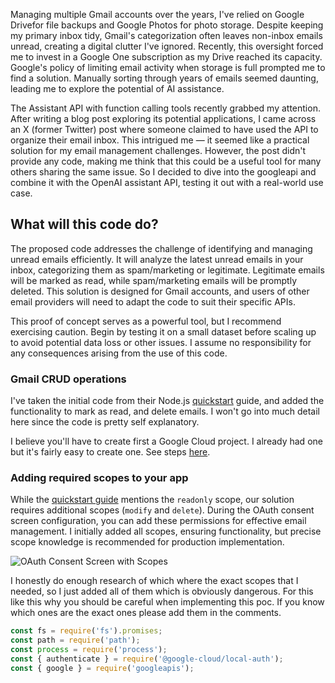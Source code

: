 
Managing multiple Gmail accounts over the years, I've relied on Google Drivefor file backups and Google Photos for photo storage. Despite keeping my primary inbox tidy, Gmail's categorization often leaves non-inbox emails unread, creating a digital clutter I've ignored. Recently, this oversight forced me to invest in a Google One subscription as my Drive reached its capacity. Google's policy of limiting email activity when storage is full prompted me to find a solution. Manually sorting through years of emails seemed daunting, leading me to explore the potential of AI assistance.

The Assistant API with function calling tools recently grabbed my attention. After writing a blog post exploring its potential applications, I came across an X (former Twitter) post where someone claimed to have used the API to organize their email inbox. This intrigued me — it seemed like a practical solution for my email management challenges. However, the post didn't provide any code, making me think that this could be a useful tool for many others sharing the same issue. So I decided to dive into the googleapi and combine it with the OpenAI assistant API, testing it out with a real-world use case.

## What will this code do?

The proposed code addresses the challenge of identifying and managing unread emails efficiently. It will analyze the latest unread emails in your inbox, categorizing them as spam/marketing or legitimate. Legitimate emails will be marked as read, while spam/marketing emails will be promptly deleted. This solution is designed for Gmail accounts, and users of other email providers will need to adapt the code to suit their specific APIs.

This proof of concept serves as a powerful tool, but I recommend exercising caution. Begin by testing it on a small dataset before scaling up to avoid potential data loss or other issues. I assume no responsibility for any consequences arising from the use of this code.


### Gmail CRUD operations

I've taken the initial code from their Node.js [quickstart](https://developers.google.com/gmail/api/quickstart/nodejs) guide, and added the functionality to mark as read, and delete emails. I won't go into much detail here since the code is pretty self explanatory.

I believe you'll have to create first a Google Cloud project. I already had one but it's fairly easy to create one. See steps [here](https://developers.google.com/workspace/guides/create-project).

### Adding required scopes to your app

While the [quickstart guide](https://developers.google.com/gmail/api/quickstart/nodejs) mentions the `readonly` scope, our solution requires additional scopes (`modify` and `delete`). During the OAuth consent screen configuration, you can add these permissions for effective email management. I initially added all scopes, ensuring functionality, but precise scope knowledge is recommended for production implementation. 

![OAuth Consent Screen with Scopes](link-to-screenshot)

I honestly do enough research of which where the exact scopes that I needed, so I just added all of them which is obviously dangerous. For this like this why you should be careful when implementing this poc. If you know which ones are the exact ones please add them in the comments.

```ts
const fs = require('fs').promises;
const path = require('path');
const process = require('process');
const { authenticate } = require('@google-cloud/local-auth');
const { google } = require('googleapis');

